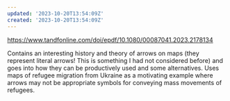 ```yaml
---
updated: '2023-10-20T13:54:09Z'
created: '2023-10-20T13:54:09Z'
---
```

https://www.tandfonline.com/doi/epdf/10.1080/00087041.2023.2178134

Contains an interesting history and theory of arrows on maps (they represent literal arrows! This is something I had not considered before) and goes into how they can be productively used and some alternatives. Uses maps of refugee migration from Ukraine as a motivating example where arrows may not be appropriate symbols for conveying mass movements of refugees.